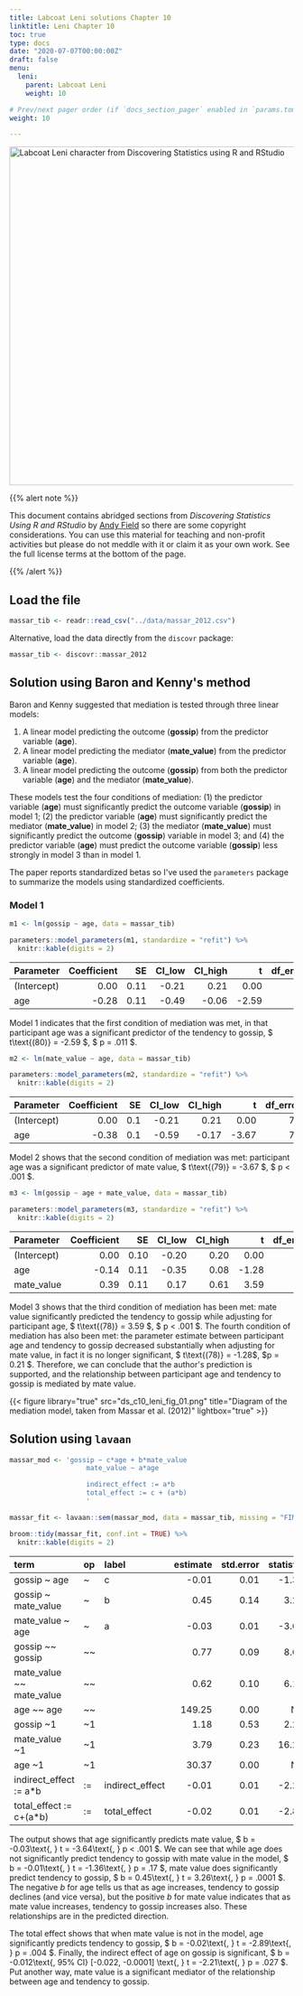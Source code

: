 ```yaml
---
title: Labcoat Leni solutions Chapter 10
linktitle: Leni Chapter 10
toc: true
type: docs
date: "2020-07-07T00:00:00Z"
draft: false
menu:
  leni:
    parent: Labcoat Leni
    weight: 10

# Prev/next pager order (if `docs_section_pager` enabled in `params.toml`)
weight: 10

---
```


<!--html_preserve--><img src="/img/leni_banner.png" alt = "Labcoat Leni character from Discovering Statistics using R and RStudio" width="600"><!--/html_preserve-->

{{% alert note %}}

<!--html_preserve--><p>This document contains abridged sections from <em>Discovering Statistics Using R and RStudio</em> by <a href="/index.html#about">Andy Field</a> so there are some copyright considerations. You can use this material for teaching and non-profit activities but please do not meddle with it or claim it as your own work. See the full license terms at the bottom of the page.</p><!--/html_preserve-->

{{% /alert %}}



## Load the file


```r
massar_tib <- readr::read_csv("../data/massar_2012.csv")
```

Alternative, load the data directly from the `discovr` package:


```r
massar_tib <- discovr::massar_2012
```

## Solution using Baron and Kenny's method

Baron and Kenny suggested that mediation is tested through three linear models:

1. A linear model predicting the outcome (**gossip**) from the predictor variable (**age**).
2. A linear model predicting the mediator (**mate_value**) from the predictor variable (**age**).
3. A linear model predicting the outcome (**gossip**) from both the predictor variable (**age**) and the mediator (**mate_value**).

These models test the four conditions of mediation: (1) the predictor variable (**age**) must significantly predict the outcome variable (**gossip**) in model 1; (2) the predictor variable (**age**) must significantly predict the mediator (**mate_value**) in model 2; (3) the mediator (**mate_value**) must significantly predict the outcome (**gossip**) variable in model 3; and (4) the predictor variable (**age**) must predict the outcome variable (**gossip**) less strongly in model 3 than in model 1.

The paper reports standardized betas so I've used the `parameters` package to summarize the models using standardized coefficients.

### Model 1


```r
m1 <- lm(gossip ~ age, data = massar_tib)
```


```r
parameters::model_parameters(m1, standardize = "refit") %>% 
  knitr::kable(digits = 2)
```



|Parameter   | Coefficient|   SE| CI_low| CI_high|     t| df_error|    p|
|:-----------|-----------:|----:|------:|-------:|-----:|--------:|----:|
|(Intercept) |        0.00| 0.11|  -0.21|    0.21|  0.00|       80| 1.00|
|age         |       -0.28| 0.11|  -0.49|   -0.06| -2.59|       80| 0.01|

Model 1 indicates that the first condition of mediation was met, in that participant age was a significant predictor of the tendency to gossip, $ t\text{(80)} = -2.59 $, $ p = .011 $.


```r
m2 <- lm(mate_value ~ age, data = massar_tib)
```


```r
parameters::model_parameters(m2, standardize = "refit") %>% 
  knitr::kable(digits = 2)
```



|Parameter   | Coefficient|  SE| CI_low| CI_high|     t| df_error|  p|
|:-----------|-----------:|---:|------:|-------:|-----:|--------:|--:|
|(Intercept) |        0.00| 0.1|  -0.21|    0.21|  0.00|       79|  1|
|age         |       -0.38| 0.1|  -0.59|   -0.17| -3.67|       79|  0|

Model 2 shows that the second condition of mediation was met: participant age was a significant predictor of mate value, $ t\text{(79)} = -3.67 $, $ p < .001 $.


```r
m3 <- lm(gossip ~ age + mate_value, data = massar_tib)
```


```r
parameters::model_parameters(m3, standardize = "refit") %>% 
  knitr::kable(digits = 2)
```



|Parameter   | Coefficient|   SE| CI_low| CI_high|     t| df_error|    p|
|:-----------|-----------:|----:|------:|-------:|-----:|--------:|----:|
|(Intercept) |        0.00| 0.10|  -0.20|    0.20|  0.00|       78| 1.00|
|age         |       -0.14| 0.11|  -0.35|    0.08| -1.28|       78| 0.21|
|mate_value  |        0.39| 0.11|   0.17|    0.61|  3.59|       78| 0.00|

Model 3 shows that the third condition of mediation has been met: mate value significantly predicted the tendency to gossip while adjusting for participant age, $ t\text{(78)} = 3.59 $, $ p < .001 $. The fourth condition of mediation has also been met: the parameter estimate  between participant age and tendency to gossip decreased substantially when adjusting for mate value, in fact it is no longer significant, $ t\text{(78)} = -1.28$, $p  = 0.21 $. Therefore, we can conclude that the author's prediction is supported, and the relationship between participant age and tendency to gossip is mediated by mate value.

{{< figure library="true" src="ds_c10_leni_fig_01.png" title="Diagram of the mediation model, taken from Massar et al. (2012)" lightbox="true" >}}

## Solution using `lavaan`


```r
massar_mod <- 'gossip ~ c*age + b*mate_value
                   mate_value ~ a*age

                   indirect_effect := a*b
                   total_effect := c + (a*b)
                   '

massar_fit <- lavaan::sem(massar_mod, data = massar_tib, missing = "FIML", estimator = "MLR")
```


```r
broom::tidy(massar_fit, conf.int = TRUE) %>% 
  knitr::kable(digits = 2)
```



|term                     |op |label           | estimate| std.error| statistic| p.value| conf.low| conf.high| std.lv| std.all| std.nox|
|:------------------------|:--|:---------------|--------:|---------:|---------:|-------:|--------:|---------:|------:|-------:|-------:|
|gossip ~ age             |~  |c               |    -0.01|      0.01|     -1.36|    0.17|    -0.03|      0.00|  -0.01|   -0.13|   -0.01|
|gossip ~ mate_value      |~  |b               |     0.45|      0.14|      3.26|    0.00|     0.18|      0.72|   0.45|    0.39|    0.39|
|mate_value ~ age         |~  |a               |    -0.03|      0.01|     -3.64|    0.00|    -0.04|     -0.01|  -0.03|   -0.38|   -0.03|
|gossip ~~ gossip         |~~ |                |     0.77|      0.09|      8.64|    0.00|     0.59|      0.94|   0.77|    0.79|    0.79|
|mate_value ~~ mate_value |~~ |                |     0.62|      0.10|      6.17|    0.00|     0.42|      0.81|   0.62|    0.86|    0.86|
|age ~~ age               |~~ |                |   149.25|      0.00|        NA|      NA|   149.25|    149.25| 149.25|    1.00|  149.25|
|gossip ~1                |~1 |                |     1.18|      0.53|      2.23|    0.03|     0.14|      2.22|   1.18|    1.21|    1.21|
|mate_value ~1            |~1 |                |     3.79|      0.23|     16.28|    0.00|     3.33|      4.25|   3.79|    4.47|    4.47|
|age ~1                   |~1 |                |    30.37|      0.00|        NA|      NA|    30.37|     30.37|  30.37|    2.49|   30.37|
|indirect_effect := a*b   |:= |indirect_effect |    -0.01|      0.01|     -2.21|    0.03|    -0.02|      0.00|  -0.01|   -0.15|   -0.01|
|total_effect := c+(a*b)  |:= |total_effect    |    -0.02|      0.01|     -2.89|    0.00|    -0.04|     -0.01|  -0.02|   -0.28|   -0.02|

The output shows that age significantly predicts mate value, $ b = -0.03\text{, } t = -3.64\text{, } p < .001 $. We can see that while age does not significantly predict tendency to gossip with mate value in the model, $ b = -0.01\text{, } t = -1.36\text{, } p = .17 $, mate value does significantly predict tendency to gossip, $ b = 0.45\text{, } t = 3.26\text{, } p = .0001 $. The negative *b* for age tells us that as age increases, tendency to gossip declines (and vice versa), but the positive *b* for mate value indicates that as mate value increases, tendency to gossip increases also. These relationships are in the predicted direction.

The total effect shows that when mate value is not in the model, age significantly predicts tendency to gossip, $ b = -0.02\text{, } t = -2.89\text{, } p = .004 $. Finally, the indirect effect of age on gossip is significant, $ b = -0.012\text{, 95% CI} [-0.022, -0.0001] \text{, } t = -2.21\text{, } p = .027 $. Put another way, mate value is a significant mediator of the relationship between age and tendency to gossip.
